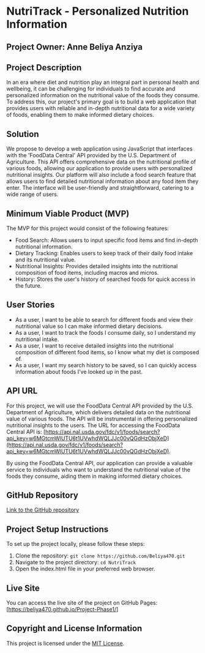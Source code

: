 # NutriTrack - Personalized Nutrition Information

## Project Owner: Anne Beliya Anziya

## Project Description
In an era where diet and nutrition play an integral part in personal health and wellbeing, it can be challenging for individuals to find accurate and personalized information on the nutritional value of the foods they consume. To address this, our project's primary goal is to build a web application that provides users with reliable and in-depth nutritional data for a wide variety of foods, enabling them to make informed dietary choices.

## Solution
We propose to develop a web application using JavaScript that interfaces with the 'FoodData Central' API provided by the U.S. Department of Agriculture. This API offers comprehensive data on the nutritional profile of various foods, allowing our application to provide users with personalized nutritional insights. Our platform will also include a food search feature that allows users to find detailed nutritional information about any food item they enter. The interface will be user-friendly and straightforward, catering to a wide range of users.

## Minimum Viable Product (MVP)
The MVP for this project would consist of the following features:
- Food Search: Allows users to input specific food items and find in-depth nutritional information.
- Dietary Tracking: Enables users to keep track of their daily food intake and its nutritional value.
- Nutritional Insights: Provides detailed insights into the nutritional composition of food items, including macros and micros.
- History: Stores the user's history of searched foods for quick access in the future.

## User Stories
- As a user, I want to be able to search for different foods and view their nutritional value so I can make informed dietary decisions.
- As a user, I want to track the foods I consume daily, so I understand my nutritional intake.
- As a user, I want to receive detailed insights into the nutritional composition of different food items, so I know what my diet is composed of.
- As a user, I want my search history to be saved, so I can quickly access information about foods I've looked up in the past.

## API URL
For this project, we will use the FoodData Central API provided by the U.S. Department of Agriculture, which delivers detailed data on the nutritional value of various foods. The API will be instrumental in offering personalized nutritional insights to the users. The URL for accessing the FoodData Central API is: [https://api.nal.usda.gov/fdc/v1/foods/search?api_key=w6MGtcmWlUTU6t1UVwhdWQLJJc00vQGdHzObjXeD](https://api.nal.usda.gov/fdc/v1/foods/search?api_key=w6MGtcmWlUTU6t1UVwhdWQLJJc00vQGdHzObjXeD).

By using the FoodData Central API, our application can provide a valuable service to individuals who want to understand the nutritional value of the foods they consume, aiding them in making informed dietary choices.

## GitHub Repository
[Link to the GitHub repository](https://github.com/Beliya470)

## Project Setup Instructions
To set up the project locally, please follow these steps:
1. Clone the repository: `git clone https://github.com/Beliya470.git`
2. Navigate to the project directory: `cd NutriTrack`
3. Open the index.html file in your preferred web browser.

## Live Site
You can access the live site of the project on GitHub Pages: [https://beliya470.github.io/Project-Phase1/]

## Copyright and License Information
This project is licensed under the [MIT License](https://opensource.org/licenses/MIT).

